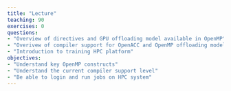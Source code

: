 ```yaml
---
title: "Lecture"
teaching: 90
exercises: 0
questions:
- "Overview of directives and GPU offloading model available in OpenMP"
- "Overivew of compiler support for OpenACC and OpenMP offloading models"
- "Introduction to training HPC platform"
objectives:
- "Understand key OpenMP constructs"
- "Understand the current compiler support level"
- "Be able to login and run jobs on HPC system"
---
```

